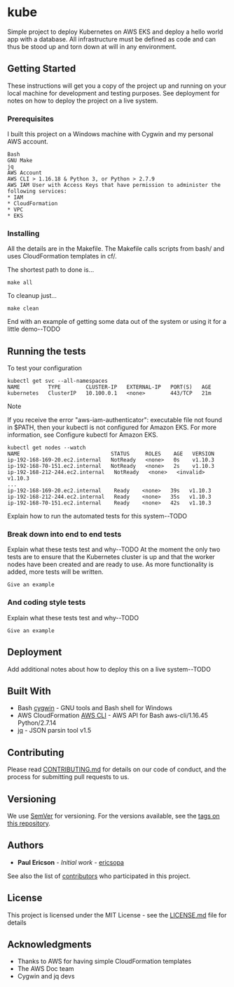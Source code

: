# kube

Simple project to deploy Kubernetes on AWS EKS and deploy a hello world app with a database. All infrastructure must be defined as code and can thus be stood up and torn down at will in any environment.

## Getting Started

These instructions will get you a copy of the project up and running on your local machine for development and testing purposes. See deployment for notes on how to deploy the project on a live system.

### Prerequisites

I built this project on a Windows machine with Cygwin and my personal AWS account.

```
Bash
GNU Make
jq
AWS Account
AWS CLI > 1.16.18 & Python 3, or Python > 2.7.9
AWS IAM User with Access Keys that have permission to administer the following services:
* IAM
* CloudFormation
* VPC
* EKS
```

### Installing

All the details are in the Makefile. The Makefile calls scripts from bash/ and uses CloudFormation templates in cf/.

The shortest path to done is...

```
make all
```

To cleanup just...

```
make clean
```

End with an example of getting some data out of the system or using it for a little demo--TODO

## Running the tests

To test your configuration

```
kubectl get svc --all-namespaces
NAME         TYPE        CLUSTER-IP   EXTERNAL-IP   PORT(S)   AGE
kubernetes   ClusterIP   10.100.0.1   <none>        443/TCP   21m
```
Note

If you receive the error "aws-iam-authenticator": executable file not found in $PATH, then your kubectl is not configured for Amazon EKS. For more information, see Configure kubectl for Amazon EKS.

```
kubectl get nodes --watch
NAME                             STATUS     ROLES    AGE   VERSION
ip-192-168-169-20.ec2.internal   NotReady   <none>   0s    v1.10.3
ip-192-168-70-151.ec2.internal   NotReady   <none>   2s    v1.10.3
ip-192-168-212-244.ec2.internal   NotReady   <none>   <invalid>   v1.10.3
...
ip-192-168-169-20.ec2.internal    Ready    <none>   39s   v1.10.3
ip-192-168-212-244.ec2.internal   Ready    <none>   35s   v1.10.3
ip-192-168-70-151.ec2.internal    Ready    <none>   42s   v1.10.3
```

Explain how to run the automated tests for this system--TODO

### Break down into end to end tests

Explain what these tests test and why--TODO
At the moment the only two tests are to ensure that the Kubernetes cluster is up and that the worker nodes have been created and are ready to use.
As more functionality is added, more tests will be written.

```
Give an example
```

### And coding style tests

Explain what these tests test and why--TODO

```
Give an example
```

## Deployment

Add additional notes about how to deploy this on a live system--TODO

## Built With

* Bash [cygwin](https://www.cygwin.com/) - GNU tools and Bash shell for Windows
* AWS CloudFormation [AWS CLI](https://aws.amazon.com/cli/) - AWS API for Bash aws-cli/1.16.45 Python/2.7.14
* [jq](https://stedolan.github.io/jq/manual/) - JSON parsin tool v1.5

## Contributing

Please read [CONTRIBUTING.md](https://gist.github.com/PurpleBooth/b24679402957c63ec426) for details on our code of conduct, and the process for submitting pull requests to us.

## Versioning

We use [SemVer](http://semver.org/) for versioning. For the versions available, see the [tags on this repository](https://github.com/ericsopa/kube/tags). 

## Authors

* **Paul Ericson** - *Initial work* - [ericsopa](https://github.com/ericsopa)

See also the list of [contributors](https://github.com/ericsopa/kube/graphs/contributors) who participated in this project.

## License

This project is licensed under the MIT License - see the [LICENSE.md](LICENSE.md) file for details

## Acknowledgments

* Thanks to AWS for having simple CloudFormation templates
* The AWS Doc team
* Cygwin and jq devs
